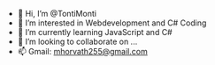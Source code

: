 - 👋 Hi, I’m @TontiMonti
- 👀 I’m interested in Webdevelopment and C# Coding
- 🌱 I’m currently learning JavaScript and C#
- 💞️ I’m looking to collaborate on ...
- 📫 Gmail: mhorvath255@gmail.com 

<!---
TontiMonti/TontiMonti is a ✨ special ✨ repository because its `README.md` (this file) appears on your GitHub profile.
You can click the Preview link to take a look at your changes.
--->
